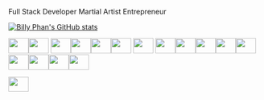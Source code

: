 Full Stack Developer
Martial Artist
Entrepreneur

[![Billy Phan's GitHub stats](https://github-readme-stats.vercel.app/api?username=bphan002)](https://github.com/bphan002/github-readme-stats)


<img src="https://cdn.jsdelivr.net/gh/devicons/devicon/icons/javascript/javascript-original.svg" height="30" width="40" /><img src="https://cdn.jsdelivr.net/gh/devicons/devicon/icons/ruby/ruby-original.svg" height="30" width="40" />
<img src="https://cdn.jsdelivr.net/gh/devicons/devicon/icons/react/react-original-wordmark.svg" height="30" width="40"/><img src="https://cdn.jsdelivr.net/gh/devicons/devicon/icons/redux/redux-original.svg" height="30" width="40" /><img src="https://cdn.jsdelivr.net/gh/devicons/devicon/icons/rails/rails-plain-wordmark.svg" height="30" width="40" /><img style="color:white;" src="https://cdn.jsdelivr.net/gh/devicons/devicon/icons/express/express-original-wordmark.svg" height="30" width="40" />
<img src="https://cdn.jsdelivr.net/gh/devicons/devicon/icons/nodejs/nodejs-original.svg" height="30" width="40" />
<img src="https://cdn.jsdelivr.net/gh/devicons/devicon/icons/html5/html5-plain-wordmark.svg" height="30" width="40" /><img src="https://cdn.jsdelivr.net/gh/devicons/devicon/icons/mongodb/mongodb-original-wordmark.svg" height="30" width="40" /><img src="https://cdn.jsdelivr.net/gh/devicons/devicon/icons/jquery/jquery-original-wordmark.svg" height="30" width="40" /><img src="https://cdn.jsdelivr.net/gh/devicons/devicon/icons/postgresql/postgresql-original.svg" height="30" width="40" /><img src="https://cdn.jsdelivr.net/gh/devicons/devicon/icons/sass/sass-original.svg" height="30" width="40" /><img src="https://cdn.jsdelivr.net/gh/devicons/devicon/icons/vscode/vscode-original.svg" height="30" width="40" /><img src="https://cdn.jsdelivr.net/gh/devicons/devicon/icons/webpack/webpack-plain.svg" height="30" width="40"/><img src="https://cdn.jsdelivr.net/gh/devicons/devicon/icons/d3js/d3js-plain.svg" height="30" width="40" /><img src="https://cdn.jsdelivr.net/gh/devicons/devicon/icons/heroku/heroku-plain-wordmark.svg" height="30" width="40"/>
          
          
          
          
          
          
          
          
          
          
          

          
          


<a href="https://www.linkedin.com/in/billy-phan-41014a40/" target="blank"><img align="center" src="https://cdn.jsdelivr.net/npm/simple-icons@3.0.1/icons/linkedin.svg" alt="" height="30" background-color="white" width="40" /></a>




  


 
